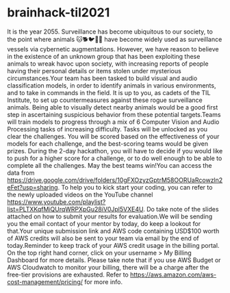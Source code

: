 # brainhack-til2021

It is the year 2055. Surveillance has become ubiquitous to our society, to the point where animals :cat::dog2::bird::chicken::snake: have become widely used as surveillance vessels via cybernetic augmentations. However, we have reason to believe in the existence of an unknown group that has been exploiting these animals to wreak havoc upon society, with increasing reports of people having their personal details or items stolen under mysterious circumstances.Your team has been tasked to build visual and audio classification models, in order to identify animals in various environments, and to take in commands in the field. It is up to you, as cadets of the TIL Institute, to set up countermeasures against these rogue surveillance animals. Being able to visually detect nearby animals would be a good first step in ascertaining suspicious behavior from these potential targets.Teams will train models to progress through a mix of 6 Computer Vision and Audio Processing tasks of increasing difficulty. Tasks will be unlocked as you clear the challenges. You will be scored based on the effectiveness of your models for each challenge, and the best-scoring teams would be given prizes. During the 2-day hackathon, you will have to decide if you would like to push for a higher score for a challenge, or to do well enough to be able to complete all the challenges. May the best teams win!You can access the data from https://drive.google.com/drive/folders/10gFXOzyzGptrM58OORUaRcowzln2eFet?usp=sharing. To help you to kick start your coding, you can refer to the newly uploaded videos on the YouTube channel https://www.youtube.com/playlist?list=PLTXKqfMiQUrqWRPXpGu28iV0Jpl5VXE4U. Do take note of the slides attached on how to submit your results for evaluation.We will be sending you the email contact of your mentor by today, do keep a lookout for that.Your unique submission link and AWS code containing USD$100 worth of AWS credits will also be sent to your team via email by the end of today.Reminder to keep track of your AWS credit usage in the billing portal. On the top right hand corner, click on your username > My Billing Dashboard for more details. Please take note that if you use AWS Budget or AWS Cloudwatch to monitor your billing, there will be a charge after the free-tier provisions are exhausted. Refer to https://aws.amazon.com/aws-cost-management/pricing/ for more info.
